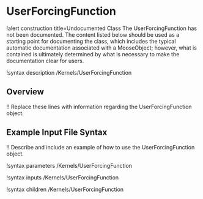 # UserForcingFunction

!alert construction title=Undocumented Class
The UserForcingFunction has not been documented. The content listed below should be used as a starting point for
documenting the class, which includes the typical automatic documentation associated with a
MooseObject; however, what is contained is ultimately determined by what is necessary to make the
documentation clear for users.

!syntax description /Kernels/UserForcingFunction

## Overview

!! Replace these lines with information regarding the UserForcingFunction object.

## Example Input File Syntax

!! Describe and include an example of how to use the UserForcingFunction object.

!syntax parameters /Kernels/UserForcingFunction

!syntax inputs /Kernels/UserForcingFunction

!syntax children /Kernels/UserForcingFunction
